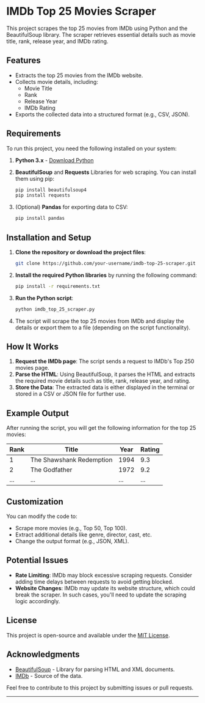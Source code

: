 

# IMDb Top 25 Movies Scraper

This project scrapes the top 25 movies from IMDb using Python and the BeautifulSoup library. The scraper retrieves essential details such as movie title, rank, release year, and IMDb rating.

## Features

- Extracts the top 25 movies from the IMDb website.
- Collects movie details, including:
  - Movie Title
  - Rank
  - Release Year
  - IMDb Rating
- Exports the collected data into a structured format (e.g., CSV, JSON).

## Requirements

To run this project, you need the following installed on your system:

1. **Python 3.x** - [Download Python](https://www.python.org/downloads/)
2. **BeautifulSoup** and **Requests** Libraries for web scraping. You can install them using pip:

   ```bash
   pip install beautifulsoup4
   pip install requests
   ```

3. (Optional) **Pandas** for exporting data to CSV:

   ```bash
   pip install pandas
   ```

## Installation and Setup

1. **Clone the repository or download the project files**:

   ```bash
   git clone https://github.com/your-username/imdb-top-25-scraper.git
   ```

2. **Install the required Python libraries** by running the following command:

   ```bash
   pip install -r requirements.txt
   ```

3. **Run the Python script**:

   ```bash
   python imdb_top_25_scraper.py
   ```

4. The script will scrape the top 25 movies from IMDb and display the details or export them to a file (depending on the script functionality).

## How It Works

1. **Request the IMDb page**: The script sends a request to IMDb's Top 250 movies page.
2. **Parse the HTML**: Using BeautifulSoup, it parses the HTML and extracts the required movie details such as title, rank, release year, and rating.
3. **Store the Data**: The extracted data is either displayed in the terminal or stored in a CSV or JSON file for further use.

## Example Output

After running the script, you will get the following information for the top 25 movies:

| Rank | Title           | Year | Rating |
|------|-----------------|------|--------|
| 1    | The Shawshank Redemption | 1994 | 9.3 |
| 2    | The Godfather   | 1972 | 9.2   |
| ...  | ...             | ...  | ...    |

## Customization

You can modify the code to:

- Scrape more movies (e.g., Top 50, Top 100).
- Extract additional details like genre, director, cast, etc.
- Change the output format (e.g., JSON, XML).

## Potential Issues

- **Rate Limiting**: IMDb may block excessive scraping requests. Consider adding time delays between requests to avoid getting blocked.
- **Website Changes**: IMDb may update its website structure, which could break the scraper. In such cases, you'll need to update the scraping logic accordingly.

## License

This project is open-source and available under the [MIT License](LICENSE).

## Acknowledgments

- [BeautifulSoup](https://www.crummy.com/software/BeautifulSoup/) - Library for parsing HTML and XML documents.
- [IMDb](https://www.imdb.com/) - Source of the data.
  
Feel free to contribute to this project by submitting issues or pull requests.

---

